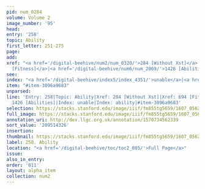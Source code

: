 ```yaml
---
pid: num_0284
volume: Volume 2
image_number: '95'
head:
entry: '258'
topic: Ability
first_letter: 251-275
page:
add:
xref: "<a href='/digital-beehive/num2/num_0320/'>284 [Without Xst]</a>|<a href='/digital-beehive/num3/num_0995/'>694
  [Fitness]</a>|<a href='/digital-beehive/num6/num_2069/'>1426 [Abilities]</a>"
see:
index: "<a href='/digital-beehive/index5/index_4351/'>unable</a>|<a href='/digital-beehive/index1/index_0008/'>ability</a>"
item: "#item-3096a9683"
unparsed:
line: 'Entry: 258|Topic: Ability|Xref: 284 [Without Xst]|Xref: 694 [Fitness]|Xref:
  1426 [Abilities]|Index: unable|Index: ability|#item-3096a9683'
selection: https://stacks.stanford.edu/image/iiif/fm855tg5659/1607_0562/268,4326,3038,706/full/0/default.jpg
full_image: https://stacks.stanford.edu/image/iiif/fm855tg5659/1607_0562/full/full/0/default.jpg
annotation_uri: http://dev.llgc.org.uk/annotation/1570734562339
sort_value: '209514326'
insertion:
thumbnail: https://stacks.stanford.edu/image/iiif/fm855tg5659/1607_0562/268,4326,600,180/250,/0/default.jpg
label: 258. Ability
location: "<a href='/digital-beehive/toc/toc2_085/'>Full Page</a>"
issue:
also_in_entry:
order: '011'
layout: alpha_item
collection: num2
---
```

